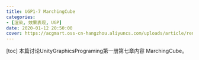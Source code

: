 ```yaml
---
title: UGP1-7 MarchingCube
categories:
- [渲染, 效果表现, UGP]
date: 2020-01-12 20:50:00
cover: https://acgmart.oss-cn-hangzhou.aliyuncs.com/uploads/article/render/present/ugp/011.png
---
```


\[toc\] 本篇讨论UnityGraphicsPrograming第一册第七章内容 MarchingCube。